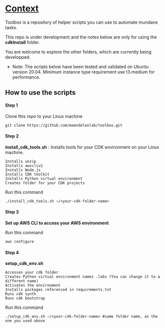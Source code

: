 # [Context](#Context)
Toolbox is a repository of helper scripts you can use to automate mundane tasks.

This repo is under development and the notes below are only for using the **cdkInstall** folder.

You are welcome to explore the other folders, which are currently being developped. 

- Note: The scripts below have been tested and validated on Ubuntu version 20.04. Minimum instance type requirement use t3.medium for performance.

## How to use the scripts
#### Step 1

Clone this repo to your Linux machine
```
git clone https://github.com/maendeleolab/toolbox.git
```

#### Step 2

**install_cdk_tools.sh** : Installs tools for your CDK environment on your Linux machine.

```
Installs unzip
Installs awscliv2
Installs Node.js
Installs CDK toolkit
Installs Python virtual environment
Creates folder for your CDK projects
```
Run this command
```
./install_cdk_tools.sh ~/<your-cdk-folder-name>
```

#### Step 3

**Set up AWS CLI to access your AWS environment**

Run this command
```
aws configure
```

#### Step 4

**setup_cdk_env.sh** 

```
Accesses your cdk folder 
Creates Python virtual environment names .labs (You can change it to a different name)
Activates the environment
Installs packages referenced in requirements.txt
Runs cdk synth
Runs cdk bootstrap
```
Run this command
```
./setup_cdk_env.sh ~/<your-cdk-folder-name> #same folder name, as the one you used above
```
